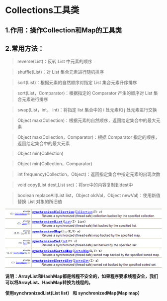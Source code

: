 # Collections工具类
## 1.作用：操作Collection和Map的工具类
## 2.常用方法：
>reverse(List)：反转 List 中元素的顺序

>shuffle(List)：对 List 集合元素进行随机排序

>sort(List)：根据元素的自然顺序对指定 List 集合元素升序排序

>sort(List，Comparator)：根据指定的 Comparator 产生的顺序对 List 集合元素进行排序

>swap(List，int， int)：将指定 list 集合中的 i 处元素和 j 处元素进行交换

>Object max(Collection)：根据元素的自然顺序，返回给定集合中的最大元素

>Object max(Collection，Comparator)：根据 Comparator 指定的顺序，返回给定集合中的最大元素

>Object min(Collection)

>Object min(Collection，Comparator)

>int frequency(Collection，Object)：返回指定集合中指定元素的出现次数

>void copy(List dest,List src)：将src中的内容复制到dest中

>boolean replaceAll(List list，Object oldVal，Object newVal)：使用新值替换 List 对象的所旧值


![img1](../Chapter_9/img/ch9-7-1.bmp)

**说明：ArrayList和HashMap都是线程不安全的，如果程序要求线程安全，我们可以将ArrayList、HashMap转换为线程的。**

**使用synchronizedList(List list） 和 synchronizedMap(Map map）**

